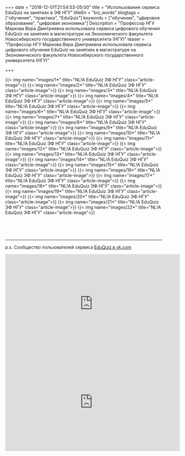 +++
date = "2018-12-01T21:54:53-05:00"
title = "Использование сервиса EduQuiz на занятиях в ЭФ НГУ"
titleEn = "biz_words"
blogtags = ["обучение", "практика", "EduQuiz"]
keywords = ["обучение", "цфировое образование", "цифровая экономика"]
Description = "Профессор НГУ Маркова  Вера Дмитриевна использовала сервиса цифрового обучения EduQuiz на занятиях в магистратуре на Экономического факультета Новосибирского государственного университета (НГУ)"
teaser = "Профессор НГУ Маркова  Вера Дмитриевна использовала сервиса цифрового обучения EduQuiz на занятиях в магистратуре на Экономического факультета Новосибирского государственного университета (НГУ)"

+++

{{< img name="images/1*" title="NL!A EduQuiz ЭФ НГУ" class="article-image">}}
{{< img name="images/2*" title="NL!A EduQuiz ЭФ НГУ" class="article-image">}}
{{< img name="images/3*" title="NL!A EduQuiz ЭФ НГУ" class="article-image">}}
{{< img name="images/4*" title="NL!A EduQuiz ЭФ НГУ" class="article-image">}}
{{< img name="images/5*" title="NL!A EduQuiz ЭФ НГУ" class="article-image">}}
{{< img name="images/6*" title="NL!A EduQuiz ЭФ НГУ" class="article-image">}}
{{< img name="images/7*" title="NL!A EduQuiz ЭФ НГУ" class="article-image">}}
{{< img name="images/8*" title="NL!A EduQuiz ЭФ НГУ" class="article-image">}}
{{< img name="images/9*" title="NL!A EduQuiz ЭФ НГУ" class="article-image">}}
{{< img name="images/10*" title="NL!A EduQuiz ЭФ НГУ" class="article-image">}}
{{< img name="images/11*" title="NL!A EduQuiz ЭФ НГУ" class="article-image">}}
{{< img name="images/12*" title="NL!A EduQuiz ЭФ НГУ" class="article-image">}}
{{< img name="images/13*" title="NL!A EduQuiz ЭФ НГУ" class="article-image">}}
{{< img name="images/14*" title="NL!A EduQuiz ЭФ НГУ" class="article-image">}}
{{< img name="images/15*" title="NL!A EduQuiz ЭФ НГУ" class="article-image">}}
{{< img name="images/16*" title="NL!A EduQuiz ЭФ НГУ" class="article-image">}}
{{< img name="images/17*" title="NL!A EduQuiz ЭФ НГУ" class="article-image">}}
{{< img name="images/18*" title="NL!A EduQuiz ЭФ НГУ" class="article-image">}}
{{< img name="images/19*" title="NL!A EduQuiz ЭФ НГУ" class="article-image">}}
{{< img name="images/20*" title="NL!A EduQuiz ЭФ НГУ" class="article-image">}}
{{< img name="images/21*" title="NL!A EduQuiz ЭФ НГУ" class="article-image">}}
{{< img name="images/22*" title="NL!A EduQuiz ЭФ НГУ" class="article-image">}}



<br><br><br><hr>
p.s. Сообщество пользователей сервиса <a href="https://vk.com/eduquiz" target="_blank">EduQuiz в vk.com</a>

<iframe width="560" height="315" src="https://www.youtube.com/embed/67NGB1TVifY" frameborder="0" allow="accelerometer; autoplay; encrypted-media; gyroscope; picture-in-picture" allowfullscreen></iframe>

<iframe width="560" height="315" src="https://www.youtube.com/embed/8NIGQFgN2_g" frameborder="0" allow="accelerometer; autoplay; encrypted-media; gyroscope; picture-in-picture" allowfullscreen></iframe>
